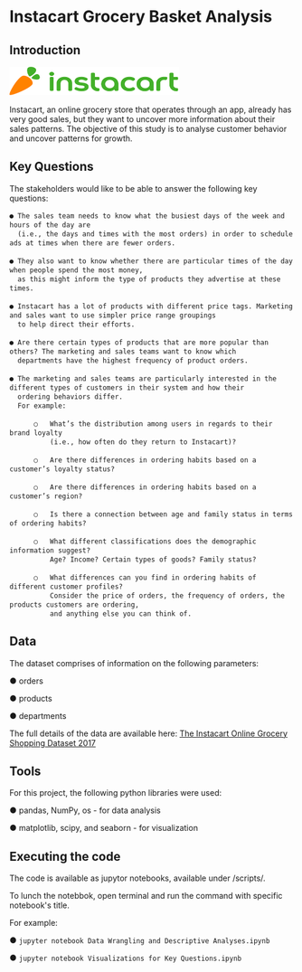 # Instacart Grocery Basket Analysis


## Introduction

<img src="https://github.com/YJLdata/Instacart-Grocery-Basket-Analysis/blob/main/instacart_logo.png" width="300" height="50">

Instacart, an online grocery store that operates through an app, already has very good sales, but they want to uncover more information about their sales patterns. The objective of this study is to analyse customer behavior and uncover patterns for growth.

## Key Questions
The stakeholders would like to be able to answer the following key questions:
```
● The sales team needs to know what the busiest days of the week and hours of the day are 
  (i.e., the days and times with the most orders) in order to schedule ads at times when there are fewer orders.

● They also want to know whether there are particular times of the day when people spend the most money, 
  as this might inform the type of products they advertise at these times.

● Instacart has a lot of products with different price tags. Marketing and sales want to use simpler price range groupings 
  to help direct their efforts.

● Are there certain types of products that are more popular than others? The marketing and sales teams want to know which 
  departments have the highest frequency of product orders.

● The marketing and sales teams are particularly interested in the different types of customers in their system and how their 
  ordering behaviors differ. 
  For example:

      ○   What’s the distribution among users in regards to their brand loyalty 
          (i.e., how often do they return to Instacart)?

      ○   Are there differences in ordering habits based on a customer’s loyalty status?

      ○   Are there differences in ordering habits based on a customer’s region?

      ○   Is there a connection between age and family status in terms of ordering habits?
  
      ○   What different classifications does the demographic information suggest?
          Age? Income? Certain types of goods? Family status?
  
      ○   What differences can you find in ordering habits of different customer profiles? 
          Consider the price of orders, the frequency of orders, the products customers are ordering, 
          and anything else you can think of.
 ```
 
## Data

The dataset comprises of information on the following parameters:

● orders

● products

● departments

The full details of the data are available here: [The Instacart Online Grocery Shopping Dataset 2017](https://www.instacart.com/datasets/grocery-shopping-2017)

## Tools

For this project, the following python libraries were used:

● pandas, NumPy, os - for data analysis

● matplotlib, scipy, and seaborn - for visualization

## Executing the code

The code is available as jupytor notebooks, available under /scripts/.

To lunch the notebbok, open terminal and run the command with specific notebook's title.

For example:

● ``` jupyter notebook Data Wrangling and Descriptive Analyses.ipynb ```

● ``` jupyter notebook Visualizations for Key Questions.ipynb ```



